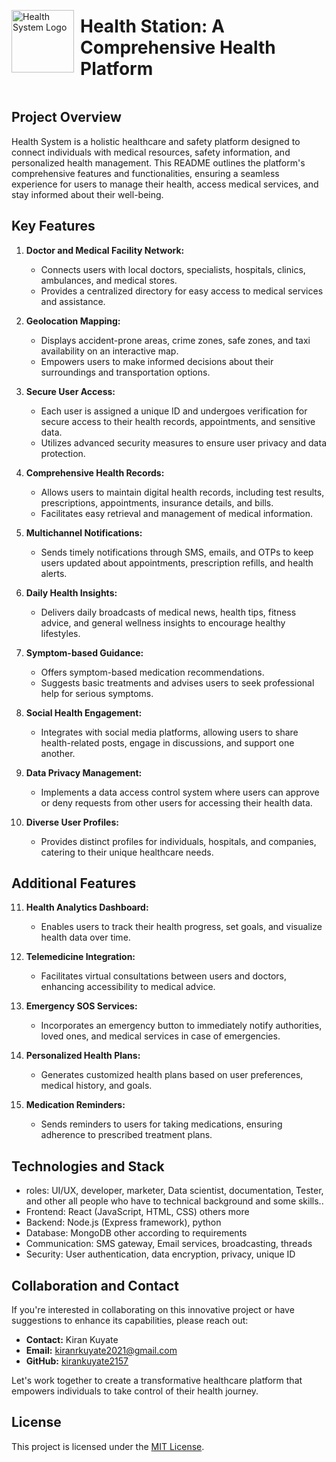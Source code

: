 <div style="display: flex; flex-direction: row; align-items: center;">
  <img src="https://github.com/kirankuyate2157/Health_Station/assets/84271800/c57370b4-684c-428b-9e5a-ad8f5eb098a0" alt="Health System Logo" width="100" height="100">
  <h1 style="margin-left: 10px;">Health Station: A Comprehensive Health Platform</h1>
</div>


## Project Overview

Health System is a holistic healthcare and safety platform designed to connect individuals with medical resources, safety information, and personalized health management. This README outlines the platform's comprehensive features and functionalities, ensuring a seamless experience for users to manage their health, access medical services, and stay informed about their well-being.

## Key Features

1. **Doctor and Medical Facility Network:**
   - Connects users with local doctors, specialists, hospitals, clinics, ambulances, and medical stores.
   - Provides a centralized directory for easy access to medical services and assistance.

2. **Geolocation Mapping:**
   - Displays accident-prone areas, crime zones, safe zones, and taxi availability on an interactive map.
   - Empowers users to make informed decisions about their surroundings and transportation options.

3. **Secure User Access:**
   - Each user is assigned a unique ID and undergoes verification for secure access to their health records, appointments, and sensitive data.
   - Utilizes advanced security measures to ensure user privacy and data protection.

4. **Comprehensive Health Records:**
   - Allows users to maintain digital health records, including test results, prescriptions, appointments, insurance details, and bills.
   - Facilitates easy retrieval and management of medical information.

5. **Multichannel Notifications:**
   - Sends timely notifications through SMS, emails, and OTPs to keep users updated about appointments, prescription refills, and health alerts.

6. **Daily Health Insights:**
   - Delivers daily broadcasts of medical news, health tips, fitness advice, and general wellness insights to encourage healthy lifestyles.

7. **Symptom-based Guidance:**
   - Offers symptom-based medication recommendations.
   - Suggests basic treatments and advises users to seek professional help for serious symptoms.

8. **Social Health Engagement:**
   - Integrates with social media platforms, allowing users to share health-related posts, engage in discussions, and support one another.

9. **Data Privacy Management:**
   - Implements a data access control system where users can approve or deny requests from other users for accessing their health data.

10. **Diverse User Profiles:**
    - Provides distinct profiles for individuals, hospitals, and companies, catering to their unique healthcare needs.

## Additional Features

11. **Health Analytics Dashboard:**
    - Enables users to track their health progress, set goals, and visualize health data over time.

12. **Telemedicine Integration:**
    - Facilitates virtual consultations between users and doctors, enhancing accessibility to medical advice.

13. **Emergency SOS Services:**
    - Incorporates an emergency button to immediately notify authorities, loved ones, and medical services in case of emergencies.

14. **Personalized Health Plans:**
    - Generates customized health plans based on user preferences, medical history, and goals.

15. **Medication Reminders:**
    - Sends reminders to users for taking medications, ensuring adherence to prescribed treatment plans.

## Technologies and Stack
- roles: UI/UX, developer, marketer, Data scientist, documentation, Tester, and other all people who have to technical background and some skills..
- Frontend: React (JavaScript, HTML, CSS) others more
- Backend: Node.js (Express framework), python
- Database: MongoDB other according to requirements
- Communication: SMS gateway, Email services, broadcasting, threads
- Security: User authentication, data encryption, privacy, unique ID

## Collaboration and Contact

If you're interested in collaborating on this innovative project or have suggestions to enhance its capabilities, please reach out:

- **Contact:** Kiran Kuyate
- **Email:** kiranrkuyate2021@gmail.com
- **GitHub:** [kirankuyate2157](https://github.com/kirankuyate2157)

Let's work together to create a transformative healthcare platform that empowers individuals to take control of their health journey.

## License

This project is licensed under the [MIT License](LICENSE).
